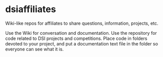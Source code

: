 # dsiaffiliates
Wiki-like repos for affiliates to share questions, information, projects, etc.

Use the Wiki for conversation and documentation.  Use the repository for code related to DSI projects and competitions.  Place code in folders devoted to your project, and put a documentation text file in the folder so everyone can see what it is.
